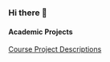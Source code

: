 ### Hi there 👋

<!--
**jacklowrie/jacklowrie** is a ✨ _special_ ✨ repository because its `README.md` (this file) appears on your GitHub profile.

Here are some ideas to get you started:

- 🔭 I’m currently working on ...
- 🌱 I’m currently learning ...
- 👯 I’m looking to collaborate on ...
- 🤔 I’m looking for help with ...
- 💬 Ask me about ...
- 📫 How to reach me: ...
- 😄 Pronouns: ...
- ⚡ Fun fact: ...
-->

#### Academic Projects
[Course Project Descriptions](https://gist.github.com/jacklowrie/68af8cf07bf27939db9b22f24b318c6b)
